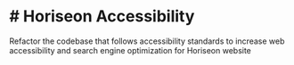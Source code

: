 # # Horiseon Accessibility
Refactor the codebase that follows accessibility standards to increase web accessibility and search engine optimization for Horiseon website
